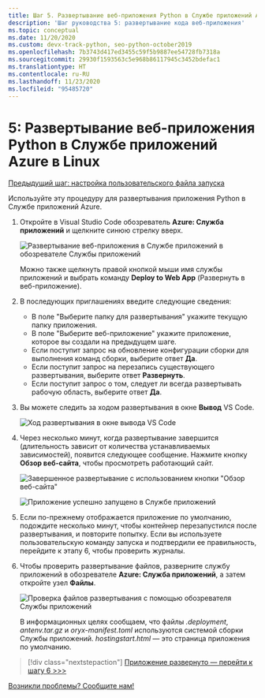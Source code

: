 ```yaml
---
title: Шаг 5. Развертывание веб-приложения Python в Службе приложений Azure в Linux с помощью VS Code
description: 'Шаг руководства 5: развертывание кода веб-приложения'
ms.topic: conceptual
ms.date: 11/20/2020
ms.custom: devx-track-python, seo-python-october2019
ms.openlocfilehash: 7b3743d417ed3455c59f5b9887ee54728fb7318a
ms.sourcegitcommit: 29930f1593563c5e968b86117945c3452bdefac1
ms.translationtype: HT
ms.contentlocale: ru-RU
ms.lasthandoff: 11/23/2020
ms.locfileid: "95485720"
---
```

# <a name="5-deploy-your-python-web-app-to-azure-app-service-on-linux"></a>5: Развертывание веб-приложения Python в Службе приложений Azure в Linux

[Предыдущий шаг: настройка пользовательского файла запуска](tutorial-deploy-app-service-on-linux-04.md)

Используйте эту процедуру для развертывания приложения Python в Службе приложений Azure.

1. Откройте в Visual Studio Code обозреватель **Azure: Служба приложений** и щелкните синюю стрелку вверх.

   ![Развертывание веб-приложения в Службе приложений в обозревателе Службы приложений](media/deploy-azure/deploy-web-app-to-app-service-in-app-service-explorer.png)

    Можно также щелкнуть правой кнопкой мыши имя службы приложений и выбрать команду **Deploy to Web App** (Развернуть в веб-приложение).

1. В последующих приглашениях введите следующие сведения:

    - В поле "Выберите папку для развертывания" укажите текущую папку приложения.
    - В поле "Выберите веб-приложение" укажите приложение, которое вы создали на предыдущем шаге.
    - Если поступит запрос на обновление конфигурации сборки для выполнения команд сборки, выберите ответ **Да**.
    - Если поступит запрос на перезапись существующего развертывания, выберите ответ **Развернуть**.
    - Если поступит запрос о том, следует ли всегда развертывать рабочую область, выберите ответ **Да**.

1. Вы можете следить за ходом развертывания в окне **Вывод** VS Code.

    ![Ход развертывания в окне вывода VS Code](media/deploy-azure/view-deployment-progress-in-visual-studio-code-output.png)

1. Через несколько минут, когда развертывание завершится (длительность зависит от количества устанавливаемых зависимостей), появится следующее сообщение. Нажмите кнопку **Обзор веб-сайта**, чтобы просмотреть работающий сайт.

    ![Завершенное развертывание с использованием кнопки "Обзор веб-сайта"](media/deploy-azure/web-app-deployment-complete-with-browse-website-button.png)

    ![Приложение успешно запущено в Службе приложений](media/deploy-azure/web-app-running-successfully-on-app-service.png)

1. Если по-прежнему отображается приложение по умолчанию, подождите несколько минут, чтобы контейнер перезапустился после развертывания, и повторите попытку. Если вы используете пользовательскую команду запуска и подтвердили ее правильность, перейдите к этапу 6, чтобы проверить журналы.

1. Чтобы проверить развертывание файлов, разверните службу приложений в обозревателе **Azure: Служба приложений**, а затем откройте узел **Файлы**.

    ![Проверка файлов развертывания с помощью обозревателя Службы приложений](media/deploy-azure/expand-files-node-to-check-deployment-of-web-app-files.png)

    В информационных целях сообщаем, что файлы *.deployment*, *antenv.tar.gz* и *oryx-manifest.toml* используются системой сборки Службы приложений. *hostingstart.html* — это страница приложения по умолчанию.

> [!div class="nextstepaction"]
> [Приложение развернуто — перейти к шагу 6 >>>](tutorial-deploy-app-service-on-linux-06.md)

[Возникли проблемы? Сообщите нам!](https://aka.ms/FlaskVSCQuickstartHelp)

